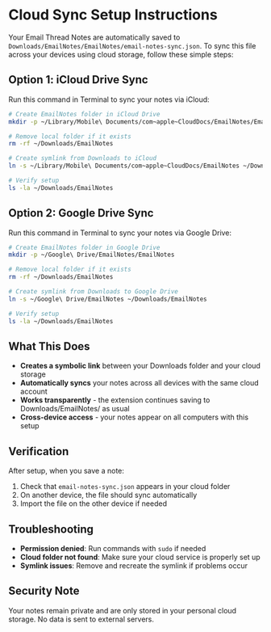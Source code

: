 # Cloud Sync Setup Instructions

Your Email Thread Notes are automatically saved to `Downloads/EmailNotes/EmailNotes/email-notes-sync.json`. To sync this file across your devices using cloud storage, follow these simple steps:

## Option 1: iCloud Drive Sync

Run this command in Terminal to sync your notes via iCloud:

```bash
# Create EmailNotes folder in iCloud Drive
mkdir -p ~/Library/Mobile\ Documents/com~apple~CloudDocs/EmailNotes/EmailNotes

# Remove local folder if it exists
rm -rf ~/Downloads/EmailNotes

# Create symlink from Downloads to iCloud
ln -s ~/Library/Mobile\ Documents/com~apple~CloudDocs/EmailNotes ~/Downloads/EmailNotes

# Verify setup
ls -la ~/Downloads/EmailNotes
```

## Option 2: Google Drive Sync

Run this command in Terminal to sync your notes via Google Drive:

```bash
# Create EmailNotes folder in Google Drive
mkdir -p ~/Google\ Drive/EmailNotes/EmailNotes

# Remove local folder if it exists
rm -rf ~/Downloads/EmailNotes

# Create symlink from Downloads to Google Drive
ln -s ~/Google\ Drive/EmailNotes ~/Downloads/EmailNotes

# Verify setup
ls -la ~/Downloads/EmailNotes
```

## What This Does

- **Creates a symbolic link** between your Downloads folder and your cloud storage
- **Automatically syncs** your notes across all devices with the same cloud account
- **Works transparently** - the extension continues saving to Downloads/EmailNotes/ as usual
- **Cross-device access** - your notes appear on all computers with this setup

## Verification

After setup, when you save a note:
1. Check that `email-notes-sync.json` appears in your cloud folder
2. On another device, the file should sync automatically
3. Import the file on the other device if needed

## Troubleshooting

- **Permission denied**: Run commands with `sudo` if needed
- **Cloud folder not found**: Make sure your cloud service is properly set up
- **Symlink issues**: Remove and recreate the symlink if problems occur

## Security Note

Your notes remain private and are only stored in your personal cloud storage. No data is sent to external servers.